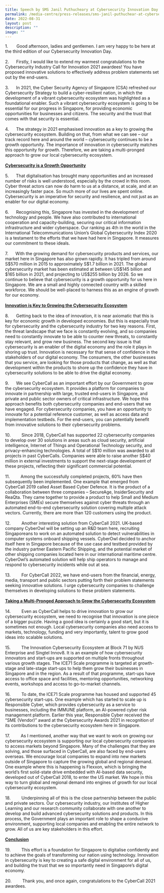 ```yaml
---
title: Speech by SMS Janil Puthucheary at Cybersecurity Innovation Day
permalink: /media-centre/press-releases/sms-janil-puthuchear-at-cybersecurity-innovation-day/
date: 2022-08-31
layout: post
description: ""
image: ""
---
```

<p>1.<span style="white-space: pre;"> 		</span>Good afternoon, ladies and gentlemen. I am very happy to be here at the third edition of our Cybersecurity Innovation Day.&nbsp;&nbsp;<br>
<br>
2.<span style="white-space: pre;"> 		</span>Firstly, I would like to extend my warmest congratulations to the Cybersecurity Industry Call for Innovation 2021 awardees! You have proposed innovative solutions to effectively address problem statements set out by the end-users.<br>
&nbsp;<br>
3.<span style="white-space: pre;"> 		</span>In 2021, the Cyber Security Agency of Singapore (CSA) refreshed our Cybersecurity Strategy to build a cyber-resilient nation, in which the development of a vibrant cybersecurity ecosystem was highlighted as a foundational enabler. Such a vibrant cybersecurity ecosystem is going to be essential for our progress in Singapore, for providing economic opportunities for businesses and citizens. The security and the trust that comes with that security is essential.&nbsp; &nbsp;<br>
<br>
4.<span style="white-space: pre;"> 		</span>The strategy in 2021 emphasised innovation as a key to growing the cybersecurity ecosystem. Building on that, from what we can see – our track record here and around the world – cybersecurity continues to be a growth opportunity. The importance of innovation in cybersecurity matches this opportunity for growth. Therefore, we are taking a multi-pronged approach to grow our local cybersecurity ecosystem.<br>
<br>
<span style="text-decoration: underline;"><strong>Cybersecurity is a Growth Opportunity</strong></span><br>
<br>
5.<span style="white-space: pre;"> 		</span>That digitalisation has brought many opportunities and an increased number of risks is well understood, especially by the crowd in this room. Cyber threat actors can now do harm to us at a distance, at scale, and at an increasingly faster pace. So much more of our lives are spent online. Cybersecurity is an imperative for security and resilience, and not just as an enabler for our digital economy.&nbsp;<br>
&nbsp;<br>
6.<span style="white-space: pre;"> 		</span>Recognising this, Singapore has invested in the development of technology and people. We have also contributed to international cooperation and capacity-building, securing our critical information infrastructure and wider cyberspace. Our ranking as 4th in the world in the International Telecommunications Union’s Global Cybersecurity Index 2020 is a testament to the efforts that we have had here in Singapore. It measures our commitment to these ideals.&nbsp;<br>
<br>
7.<span style="white-space: pre;"> 		</span>With the growing demand for cybersecurity products and services, our market here in Singapore has also grown rapidly. It has tripled from around S$570 million in 2015 to approximately S$1.7 billion in 2021. The global cybersecurity market has been estimated at between US$145 billion and $165 billion in 2021, and projecting to US$255 billion by 2026. So we continue to believe that cybersecurity is a growth opportunity for us here in Singapore. We are a small and highly connected country with a skilled workforce. We should be well-placed to harness this as an engine of growth for our economy.&nbsp;<br>
<strong><span style="text-decoration: underline;"><br>
Innovation is Key to Growing the Cybersecurity Ecosystem</span></strong><br>
<br>
8.<span style="white-space: pre;"> 		</span>Getting back to the idea of innovation, it is near axiomatic that this is key for economic growth in developed economies. But this is especially true for cybersecurity and the cybersecurity industry for two key reasons. First, the threat landscape that we face is constantly evolving, and so companies need to constantly innovate to be able to counter new threats, to constantly stay relevant, and grow new business. The second key issue is that cybersecurity is an enabler of the digital economy and the role it plays in shoring up trust. Innovation is necessary for that sense of confidence in the stakeholders of our digital economy. The consumers, the other businesses that you service, are looking for those products that change, as well as that development within the products to shore up the confidence they have in cybersecurity solutions to be able to drive the digital economy.&nbsp;<br>
&nbsp;<br>
9.<span style="white-space: pre;"> 		</span>We see CyberCall as an important effort by our Government to grow the cybersecurity ecosystem. It provides a platform for companies to innovate in partnership with large, trusted end-users in Singapore, and private and public sector owners of critical infrastructure. We hope this approach benefits both cybersecurity companies and end-users that we have engaged. For cybersecurity companies, you have an opportunity to innovate for a potential reference customer, as well as access data and implementation testbeds. For the end-users, you can potentially benefit from innovative solutions to their cybersecurity problems.<br>
<br>
10.<span style="white-space: pre;"> 		</span>Since 2018, CyberCall has supported 22 cybersecurity companies to develop over 30 solutions in areas such as cloud security, artificial intelligence, Internet of Things and Operational Technology security, and privacy-enhancing technologies. A total of S$10 million was awarded to all projects in past CyberCalls. Companies were able to raise another S$40 million in external investments to support the next-stage development of these projects, reflecting their significant commercial potential.<br>
<br>
11.<span style="white-space: pre;"> 		</span>Among the successfully completed projects, 60% have then subsequently been implemented. One example that emerged from CyberCall 2019 called Asset Based Cyber Defence. It is the product of a collaboration between three companies – SecureAge, InsiderSecurity and ReaQta. They came together to provide a product to help Small and Medium Enterprises (SMEs) secure themselves against cyber threats through an automated end-to-end cybersecurity solution covering multiple attack vectors. Currently, there are more than 120 customers using the product.&nbsp;<br>
<br>
12.<span style="white-space: pre;"> 		</span>Another interesting solution from CyberCall 2021. UK-based company CyberOwl will be setting up an R&amp;D team here, recruiting Singaporeans to work on an automated solution to detect vulnerabilities in computer systems onboard shipping vessels. CyberOwl decided to anchor itself here in Singapore because of the use case and testbed provided by the industry partner Eastern Pacific Shipping, and the potential market of other shipping companies located here in our international maritime centre. CyberOwl’s automated solution will help ship operators to manage and respond to cybersecurity incidents while out at sea.&nbsp;<br>
<br>
13.<span style="white-space: pre;"> 		</span>For CyberCall 2022, we have end-users from the financial, energy, media, transport and public sectors putting forth their problem statements seeking innovative solutions. I urge cybersecurity companies to challenge themselves in developing solutions to these problem statements.&nbsp;&nbsp;<br>
<br>
<strong><span style="text-decoration: underline;">Taking a Multi-Pronged Approach to Grow the Cybersecurity Ecosystem</span></strong><br>
<br>
14.<span style="white-space: pre;"> 		</span>Even as CyberCall helps to drive innovation to grow our cybersecurity ecosystem, we need to recognise that innovation is one piece of a bigger puzzle. Having a good idea is certainly a good start, but it is sometimes not enough. Local cybersecurity companies also need access to markets, technology, funding and very importantly, talent to grow good ideas into scalable solutions.<br>
<br>
15.<span style="white-space: pre;"> 		</span>The Innovation Cybersecurity Ecosystem at Block 71 by NUS Enterprise and Singtel Innov8. It is an example of how cybersecurity innovators and start-ups are supported on multiple fronts throughout various growth stages. The ICE71 Scale programme is targeted at growth-stage and late-stage start-ups to help them grow their businesses in Singapore and in the region. As a result of that programme, start-ups have access to office space and facilities, mentoring opportunities, networking events, workshops and access to go-to-market channels.&nbsp;<br>
<br>
16.<span style="white-space: pre;"> 		</span>To date, the ICE71 Scale programme has housed and supported 45 cybersecurity start-ups. One example which has started to scale up is Responsible Cyber, which provides cybersecurity as a service to businesses, including the IMMUNE platform, an AI-powered cyber risk management platform. Earlier this year, Responsible Cyber received the “SME (Vendor)” award at the Cybersecurity Awards 2021 in recognition of its contributions to the cybersecurity ecosystem here in Singapore.&nbsp;<br>
<br>
17.<span style="white-space: pre;"> 		</span>As I mentioned, another way that we want to work on growing our cybersecurity ecosystem is supporting our local cybersecurity companies to access markets beyond Singapore. Many of the challenges that they are solving, and those surfaced in CyberCall, are also faced by end-users overseas. We encourage local companies to expand into new markets outside of Singapore to capture the growing global and regional demand. One example where this is happening is Flexxon, which is bringing the world’s first solid-state drive embedded with AI-based data security, developed out of CyberCall 2018, to enter the US market. We hope in this way to turn global and regional demand into engines of growth for our local cybersecurity ecosystem.<br>
<br>
18.<span style="white-space: pre;"> 		</span>Underpinning all of this is the close partnership between the public and private sectors. Our cybersecurity industry, our Institutes of Higher Learning and our research community collaborate with one another to develop and build advanced cybersecurity solutions and products. In this process, the Government plays an important role to shape a conducive environment, supporting local companies and enabling the entire network to grow. All of us are key stakeholders in this effort.<br>
<br>
<strong><span style="text-decoration: underline;">Conclusion</span></strong><br>
<br>
19.<span style="white-space: pre;"> 		</span>This effort is a foundation for Singapore to digitalise confidently and to achieve the goals of transforming our nation using technology. Innovation in cybersecurity is key to creating a safe digital environment for all of us, and building the trust that we so importantly need in Singapore’s digital economy.&nbsp;<br>
&nbsp;<br>
20.<span style="white-space: pre;"> 		</span>Thank you, and once again, congratulations to the CyberCall 2021 awardees.&nbsp;</p>


